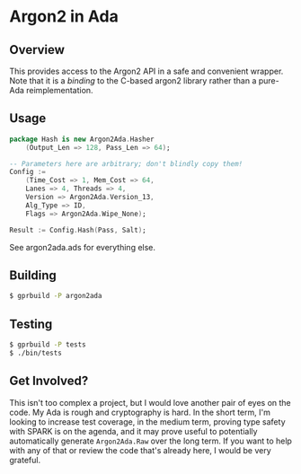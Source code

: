 # Argon2 in Ada

## Overview

This provides access to the Argon2 API in a safe and convenient wrapper. Note
that it is a *binding* to the C-based argon2 library rather than a pure-Ada
reimplementation.

## Usage

```ada
package Hash is new Argon2Ada.Hasher
    (Output_Len => 128, Pass_Len => 64);

-- Parameters here are arbitrary; don't blindly copy them!
Config :=
    (Time_Cost => 1, Mem_Cost => 64,
    Lanes => 4, Threads => 4,
    Version => Argon2Ada.Version_13,
    Alg_Type => ID,
    Flags => Argon2Ada.Wipe_None);

Result := Config.Hash(Pass, Salt);
```

See argon2ada.ads for everything else.

## Building

```sh
$ gprbuild -P argon2ada
```

## Testing

```sh
$ gprbuild -P tests
$ ./bin/tests
```

## Get Involved?

This isn't too complex a project, but I would love another pair of eyes on the
code. My Ada is rough and cryptography is hard. In the short term, I'm looking
to increase test coverage, in the medium term, proving type safety with SPARK is
on the agenda, and it may prove useful to potentially automatically generate
`Argon2Ada.Raw` over the long term. If you want to help with any of that or
review the code that's already here, I would be very grateful.